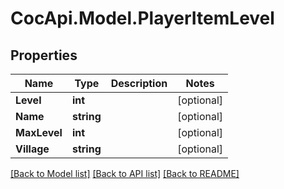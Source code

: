 # CocApi.Model.PlayerItemLevel
## Properties

Name | Type | Description | Notes
------------ | ------------- | ------------- | -------------
**Level** | **int** |  | [optional] 
**Name** | **string** |  | [optional] 
**MaxLevel** | **int** |  | [optional] 
**Village** | **string** |  | [optional] 

[[Back to Model list]](../README.md#documentation-for-models) [[Back to API list]](../README.md#documentation-for-api-endpoints) [[Back to README]](../README.md)

